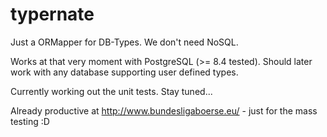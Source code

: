typernate
=========

Just a ORMapper for DB-Types. We don't need NoSQL.

Works at that very moment with PostgreSQL (>= 8.4 tested). Should later work with any database supporting user defined types.

Currently working out the unit tests. Stay tuned...

Already productive at http://www.bundesligaboerse.eu/ - just for the mass testing :D


